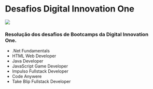 # Desafios Digital Innovation One

<img src="https://i.redd.it/1uuc9by3a5571.jpg" />

### Resolução dos desafios de Bootcamps da Digital Innovation One.
* .Net Fundamentals
* HTML Web Developer
* Java Developer
* JavaScript Game Developer
* Impulso Fullstack Developer
* Code Anywere
* Take Blip Fullstack Developer
